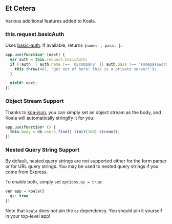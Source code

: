 
## Et Cetera

Various additional features added to Koala.

### this.request.basicAuth

Uses [basic-auth](https://github.com/visionmedia/node-basic-auth).
If available, returns `{name: , pass: }`.

```js
app.use(function* (next) {
  var auth = this.request.basicAuth;
  if (!auth || auth.name !== 'mycompany' || auth.pass !== 'somepassword') {
    this.throw(401, 'get out of here! this is a private server!');
  }

  yield* next;
})
```

### Object Stream Support

Thanks to [koa-json](https://github.com/koajs/json),
you can simply set an object stream as the body,
and Koala will automatically stringify it for you:

```js
app.use(function* () {
  this.body = db.users.find().limit(100).stream();
})
```

### Nested Query String Support

By default, nested query strings are not supported
either for the form parser or for URL query strings.
You may be used to nested query strings if you come from Express.

To enable both, simply set `options.qs = true`:

```js
var app = koala({
  qs: true
})
```

Note that `koala` does not pin the `qs` dependency.
You should pin it yourself in your top-level app!
